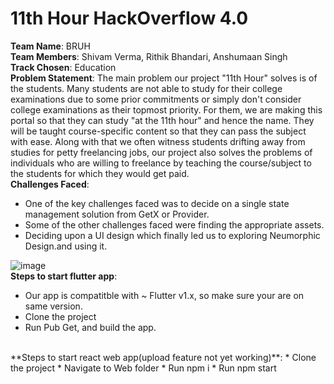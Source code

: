 # 11th Hour HackOverflow 4.0

**Team Name**: BRUH
<br/>
**Team Members**: Shivam Verma, Rithik Bhandari, Anshumaan Singh
<br/>
**Track Chosen**: Education
<br/>
**Problem Statement**: The main problem our project "11th Hour" solves is of the students. Many students are not able to study for their college examinations due to some prior commitments or simply don't consider college examinations as their topmost priority. For them, we are making this portal so that they can study "at the 11th hour" and hence the name. They will be taught course-specific content so that they can pass the subject with ease. Along with that we often witness students drifting away from studies for petty freelancing jobs, our project also solves the problems of individuals who are willing to freelance by teaching the course/subject to the students for which they would get paid.
<br/>
**Challenges Faced**: 
* One of the key challenges faced was to decide on a single state management solution from GetX or Provider. 
* Some of the other challenges faced were finding the appropriate assets. 
* Deciding upon a UI design which finally led us to exploring Neumorphic Design.and using it.

![image](https://cdn.discordapp.com/attachments/758059324886089731/822705096189018112/11th_hour.jpeg)
<br/>
**Steps to start flutter app**: 
* Our app is compatitble with ~ Flutter v1.x, so make sure your are on same version.
* Clone the project 
* Run Pub Get, and build the app.

<br/>
**Steps to start react web app(upload feature not yet working)**: 
* Clone the project
* Navigate to Web folder
* Run npm i
* Run npm start
